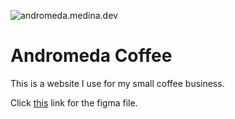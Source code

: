 ![andromeda.medina.dev](https://andromeda.medina.dev)

# Andromeda Coffee

This is a website I use for my small coffee business.

Click [this](https://www.figma.com/file/CP9bMDBcfrWEj3a7soquhR/Andromeda-Roasters?node-id=0%3A1) link for the figma file.
